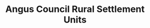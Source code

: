 ---
schema: default
title: Angus Council Rural Settlement Units
organization: Angus Council
notes: Angus Council Local Development Plan Rural Settlement Units
resources:

  - name: Angus Council Rural Settlement Units WMS
  - url: http://data.angus.gov.uk/geoserver/inspire/inspire:pln_ruralsettlementunits/wms?service=WMS&request=GetMap
  - format: WMS

  - name: Angus Council Rural Settlement Units KML
  - url: http://data.angus.gov.uk/geoserver/inspire/wms/kml?layers=inspire:pln_ruralsettlementunits&mode=download
  - format: KML

  - name: Angus Council Rural Settlement Units GEOJSON
  - url: http://data.angus.gov.uk/geoserver/inspire/ows?service=WFS&version=1.0.0&request=GetFeature&typeName=inspire:pln_ruralsettlementunits&outputFormat=application%2Fjson&srsName=EPSG:3857
  - format: GEOJSON

license: UK Open Government Licence (OGL)
category:

  - development

  - local development plans

  - planning

  - rural settlement units


  - 

maintainer: Tim Wisniewski
maintainer_email: tim@timwis.com
---